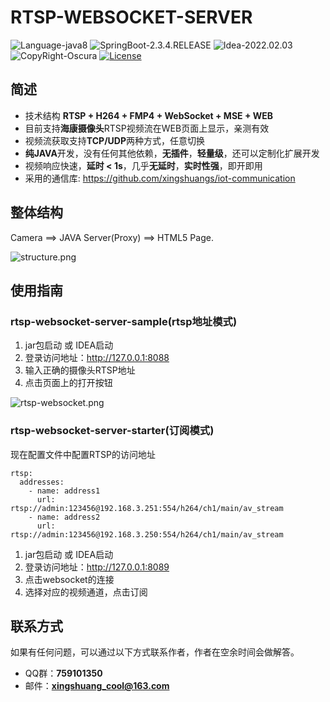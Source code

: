 # RTSP-WEBSOCKET-SERVER

![Language-java8](https://img.shields.io/badge/Language-java8-blue)
![SpringBoot-2.3.4.RELEASE](https://img.shields.io/badge/SpringBoot-2.3.4.RELEASE-yellow)
![Idea-2022.02.03](https://img.shields.io/badge/Idea-2022.02.03-lightgrey)
![CopyRight-Oscura](https://img.shields.io/badge/CopyRight-Oscura-yellow)
[![License](https://img.shields.io/badge/License-MIT-blue.svg)](./LICENSE)

## 简述

- 技术结构 **RTSP + H264 + FMP4 + WebSocket + MSE + WEB**
- 目前支持**海康摄像头**RTSP视频流在WEB页面上显示，亲测有效
- 视频流获取支持**TCP/UDP**两种方式，任意切换
- **纯JAVA**开发，没有任何其他依赖，**无插件**，**轻量级**，还可以定制化扩展开发
- 视频响应快速，**延时 < 1s**，几乎**无延时**，**实时性强**，即开即用
- 采用的通信库: https://github.com/xingshuangs/iot-communication

## 整体结构

Camera ==> JAVA Server(Proxy) ==> HTML5 Page.

![structure.png](https://i.postimg.cc/bw5ZJqGP/structure.png)

## 使用指南

### rtsp-websocket-server-sample(rtsp地址模式)

1. jar包启动 或 IDEA启动
2. 登录访问地址：http://127.0.0.1:8088
3. 输入正确的摄像头RTSP地址
4. 点击页面上的打开按钮

![rtsp-websocket.png](https://i.postimg.cc/vBZzrGQB/rtsp-websocket.png)

### rtsp-websocket-server-starter(订阅模式)

现在配置文件中配置RTSP的访问地址

```text
rtsp:
  addresses:
    - name: address1
      url: rtsp://admin:123456@192.168.3.251:554/h264/ch1/main/av_stream
    - name: address2
      url: rtsp://admin:123456@192.168.3.250:554/h264/ch1/main/av_stream
```

1. jar包启动 或 IDEA启动
2. 登录访问地址：http://127.0.0.1:8089
3. 点击websocket的连接
4. 选择对应的视频通道，点击订阅

## 联系方式

如果有任何问题，可以通过以下方式联系作者，作者在空余时间会做解答。

- QQ群：**759101350**
- 邮件：**xingshuang_cool@163.com**